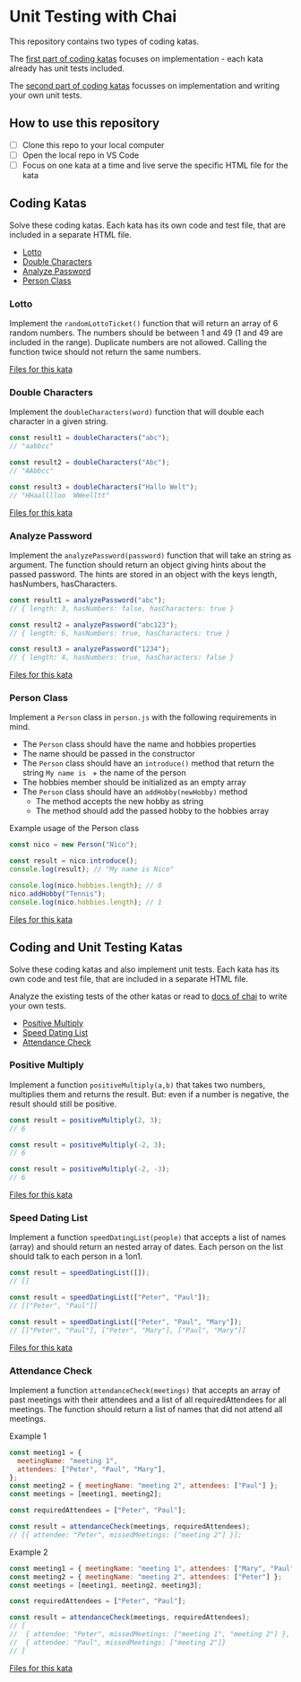 # Unit Testing with Chai

This repository contains two types of coding katas.

The [first part of coding katas](#coding-katas) focuses on implementation - each kata already has unit tests included.

The [second part of coding katas](#coding-and-unit-testing-katas) focusses on implementation and writing your own unit tests.

## How to use this repository

- [ ] Clone this repo to your local computer
- [ ] Open the local repo in VS Code
- [ ] Focus on one kata at a time and live serve the specific HTML file for the kata

## Coding Katas

Solve these coding katas. Each kata has its own code and test file, that are included in a separate HTML file.

- [Lotto](#lotto)
- [Double Characters](#double-characters)
- [Analyze Password](#analyze-password)
- [Person Class](#person-class)

### Lotto

Implement the `randomLottoTicket()` function that will return an array of 6 random numbers. The numbers should be between 1 and 49 (1 and 49 are included in the range). Duplicate numbers are not allowed. Calling the function twice should not return the same numbers.

[Files for this kata](/coding/lotto/)

### Double Characters

Implement the `doubleCharacters(word)` function that will double each character in a given string.

```js
const result1 = doubleCharacters("abc");
// "aabbcc"

const result2 = doubleCharacters("Abc");
// "AAbbcc"

const result3 = doubleCharacters("Hallo Welt");
// "HHaalllloo  WWeelltt"
```

[Files for this kata](/coding/double-characters/)

### Analyze Password

Implement the `analyzePassword(password)` function that will take an string as argument. The function should return an object giving hints about the passed password. The hints are stored in an object with the keys length, hasNumbers, hasCharacters.

```js
const result1 = analyzePassword("abc");
// { length: 3, hasNumbers: false, hasCharacters: true }

const result2 = analyzePassword("abc123");
// { length: 6, hasNumbers: true, hasCharacters: true }

const result3 = analyzePassword("1234");
// { length: 4, hasNumbers: true, hasCharacters: false }
```

[Files for this kata](/coding/analyze-passwords/)

### Person Class

Implement a `Person` class in `person.js` with the following requirements in mind.

- The `Person` class should have the name and hobbies properties
- The name should be passed in the constructor
- The `Person` class should have an `introduce()` method that return the string `My name is ` + the name of the person
- The hobbies member should be initialized as an empty array
- The `Person` class should have an `addHobby(newHobby)` method
  - The method accepts the new hobby as string
  - The method should add the passed hobby to the hobbies array

Example usage of the Person class

```js
const nico = new Person("Nico");

const result = nico.introduce();
console.log(result); // "My name is Nico"

console.log(nico.hobbies.length); // 0
nico.addHobby("Tennis");
console.log(nico.hobbies.length); // 1
```

[Files for this kata](/coding/person/)

## Coding and Unit Testing Katas

Solve these coding katas and also implement unit tests. Each kata has its own code and test file, that are included in a separate HTML file.

Analyze the existing tests of the other katas or read to [docs of chai](https://www.chaijs.com/api/bdd/) to write your own tests.

- [Positive Multiply](#positive-multiply)
- [Speed Dating List](#speed-dating-list)
- [Attendance Check](#attendance-check)

### Positive Multiply

Implement a function `positiveMultiply(a,b)` that takes two numbers, multiplies them and returns the result. But: even if a number is negative, the result should still be positive.

```js
const result = positiveMultiply(2, 3);
// 6

const result = positiveMultiply(-2, 3);
// 6

const result = positiveMultiply(-2, -3);
// 6
```

[Files for this kata](/coding-and-unit-tests/positive-multiply/)

### Speed Dating List

Implement a function `speedDatingList(people)` that accepts a list of names (array) and should return an nested array of dates. Each person on the list should talk to each person in a 1on1.

```js
const result = speedDatingList([]);
// []

const result = speedDatingList(["Peter", "Paul"]);
// [["Peter", "Paul"]]

const result = speedDatingList(["Peter", "Paul", "Mary"]);
// [["Peter", "Paul"], ["Peter", "Mary"], ["Paul", "Mary"]]
```

[Files for this kata](/coding-and-unit-tests/speed-dating-list/)

### Attendance Check

Implement a function `attendanceCheck(meetings)` that accepts an array of past meetings with their attendees and a list of all requiredAttendees for all meetings. The function should return a list of names that did not attend all meetings.

Example 1

```js
const meeting1 = {
  meetingName: "meeting 1",
  attendees: ["Peter", "Paul", "Mary"],
};
const meeting2 = { meetingName: "meeting 2", attendees: ["Paul"] };
const meetings = [meeting1, meeting2];

const requiredAttendees = ["Peter", "Paul"];

const result = attendanceCheck(meetings, requiredAttendees);
// [{ attendee: "Peter", missedMeetings: ["meeting 2"] }];
```

Example 2

```js
const meeting1 = { meetingName: "meeting 1", attendees: ["Mary", "Paul"] };
const meeting2 = { meetingName: "meeting 2", attendees: ["Peter"] };
const meetings = [meeting1, meeting2, meeting3];

const requiredAttendees = ["Peter", "Paul"];

const result = attendanceCheck(meetings, requiredAttendees);
// [
//  { attendee: "Peter", missedMeetings: ["meeting 1", "meeting 2"] },
//  { attendee: "Paul", missedMeetings: ["meeting 2"]}
// ]
```

[Files for this kata](/coding-and-unit-tests/attendance-check/)
